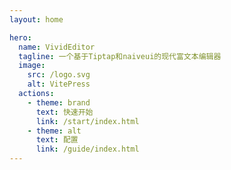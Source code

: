 ```yaml
---
layout: home

hero:
  name: VividEditor
  tagline: 一个基于Tiptap和naiveui的现代富文本编辑器
  image:
    src: /logo.svg
    alt: VitePress
  actions:
    - theme: brand
      text: 快速开始
      link: /start/index.html
    - theme: alt
      text: 配置
      link: /guide/index.html
---
```


<ClientOnly>
	<demo/>
</ClientOnly>
